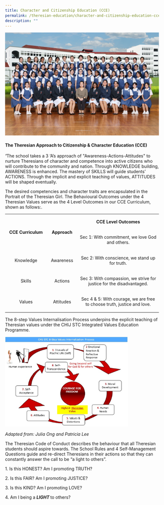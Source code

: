 ```yaml
---
title: Character and Citizenship Education (CCE)
permalink: /theresian-education/character-and-citizenship-education-cce/
description: ""
---
```


![](/images/2023CCA/cce%20formal.jpg)<h4><strong>The Theresian Approach to Citizenship &amp; Character Education (CCE)</strong></h4>
<p><em><strong>'</strong></em>The school takes a 3 ‘A’s approach of "Awareness-Actions-Attitudes" to nurture Theresians of character and competence into active citizens who will contribute to the community and nation. Through KNOWLEDGE building, AWARENESS is enhanced. The mastery of SKILLS will guide students’ ACTIONS. Through the implicit and explicit teaching of values, ATTITUDES will be shaped eventually.&nbsp;</p>
<p>The desired competencies and character traits are encapsulated in the Portrait of the Theresian Girl. The Behavioural Outcomes under the 4 Theresian Values serve as the 4 Level Outcomes in our CCE Curriculum, shown as follows:.</p>
<table width="688">
<tbody>
<tr>
<td style="text-align: center;" rowspan="2" width="151">
<p><strong>CCE Curriculum</strong></p>
</td>
<td style="text-align: center;" rowspan="2" width="95">
<p><strong>Approach</strong></p>
</td>
<td style="text-align: center;" width="348">
<p><strong>CCE Level Outcomes</strong></p>
</td>
</tr>
<tr>
<td style="text-align: center;" width="348">
<p>Sec 1: With commitment, we love God and others.</p>
</td>
</tr>
<tr>
<td style="text-align: center;" width="151">
<p>Knowledge</p>
</td>
<td style="text-align: center;" width="95">
<p>Awareness</p>
</td>
<td style="text-align: center;" width="348">
<p>Sec 2: With conscience, we stand up for truth.</p>
</td>
</tr>
<tr>
<td style="text-align: center;" width="151">
<p>Skills</p>
</td>
<td style="text-align: center;" width="95">
<p>Actions</p>
</td>
<td style="text-align: center;" width="348">
<p>Sec 3: With compassion, we strive for justice for the disadvantaged.</p>
</td>
</tr>
<tr>
<td style="text-align: center;" width="151">
<p>Values</p>
</td>
<td style="text-align: center;" width="95">
<p>Attitudes</p>
</td>
<td style="text-align: center;" width="348">
<p>Sec 4 &amp; 5: With courage, we are free to choose truth, justice and love.</p>
</td>
</tr>
</tbody>
</table>
<p>The 8-step Values Internalisation Process underpins the explicit teaching of Theresian values under the CHIJ STC Integrated Values Education Programme.</p>
<img style="width: 80%;" src="/images/cce.jpg">
<p><em>Adapted from: Julia Ong and Patricia Lee</em></p>
<p>The Theresian Code of Conduct describes the behaviour that all Theresian students should aspire towards. The School Rules and 4 Self-Management Questions guide and re-direct Theresians in their actions so that they can constantly answer the call to be “a light to others”.</p>
<p>1. Is this HONEST? Am I promoting TRUTH?</p>
<p>2. Is this FAIR? Am I promoting JUSTICE?</p>
<p>3. Is this KIND? Am I promoting LOVE?</p>
<p>4. Am I being a <strong><em>LIGHT&nbsp;</em></strong>to others?</p>